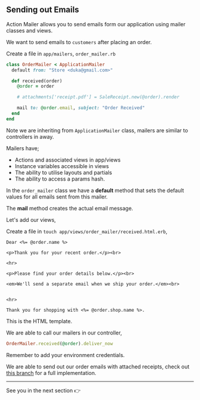 ## Sending out Emails

Action Mailer allows you to send emails form our application using mailer classes and views.

We want to send emails to `customers` after placing an order.

Create a file in `app/mailers`, `order_mailer.rb`

```rb
class OrderMailer < ApplicationMailer
  default from: "Store <duka@gmail.com>"

  def received(order)
    @order = order 

    # attachments['receipt.pdf'] = SaleReceipt.new(@order).render 

    mail to: @order.email, subject: "Order Received"
  end
end
```

Note we are inheriting from `ApplicationMailer` class, mailers are similar to controllers in away.

Mailers have;
  - Actions and associated views in app/views
  - Instance variables accessible in views
  - The ability to utilise layouts and partials
  - The ability to access a params hash.

In the `order_mailer` class we have a **default** method that sets the default values for all emails sent from this mailer.

The **mail** method creates the actual email message.

Let's add our views, 

Create a file in `touch app/views/order_mailer/received.html.erb`, 

```
Dear <%= @order.name %>

<p>Thank you for your recent order.</p><br>

<hr>

<p>Please find your order details below.</p><br>

<em>We'll send a separate email when we ship your order.</em><br>


<hr>

Thank you for shopping with <%= @order.shop.name %>.
```

This is the HTML template.

We are able to call our mailers in our controller, 

```rb
OrderMailer.received(@order).deliver_now
```

Remember to add your environment credentials.

We are able to send out our order emails with attached receipts, check out [this branch](https://github.com/Rails-is-Underrated/Duka/pull/11/files#) for a full implementation.

***

See you in the next section 👉
